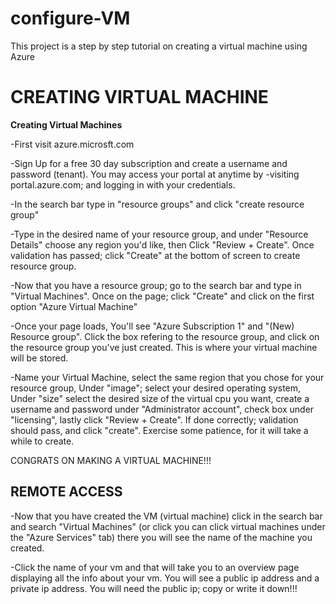 # configure-VM
This project is a step by step tutorial on creating a virtual machine using Azure

<h1>CREATING VIRTUAL MACHINE</h1>
<b>Creating Virtual Machines</b>

-First visit azure.microsft.com

-Sign Up for a free 30 day subscription and create a username and password (tenant). You may access your portal at anytime by -visiting portal.azure.com; and logging in with your credentials.

-In the search bar type in "resource groups" and click "create resource group"

-Type in the desired name of your resource group, and under "Resource Details" choose any region you'd like, then Click "Review + Create". Once validation has passed; click "Create" at the bottom of screen to create resource group.

-Now that you have a resource group; go to the search bar and type in "Virtual Machines". Once on the page; click "Create" and click on the first option "Azure Virtual Machine"

-Once your page loads, You'll see "Azure Subscription 1" and "(New) Resource group". Click the box refering to the resource group, and click on the resource group you've just created. This is where your virtual machine will be stored.

-Name your Virtual Machine, select the same region that you chose for your resource group, Under "image"; select your desired operating system, Under "size" select the desired size of the virtual cpu you want, create a username and password under "Administrator account", check box under "licensing", lastly click "Review + Create". If done correctly; validation should pass, and click "create". Exercise some patience, for it will take a while to create.

CONGRATS ON MAKING A VIRTUAL MACHINE!!!

<h2>REMOTE ACCESS</h2>

-Now that you have created the VM (virtual machine) click in the search bar and search "Virtual Machines" (or click you can click virtual machines under the "Azure Services" tab) there you will see the name of the machine you created.

-Click the name of your vm and that will take you to an overview page displaying all the info about your vm. You will see a public ip address and a private ip address. You will need the public ip; copy or write it down!!!
